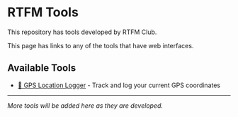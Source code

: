 # RTFM Tools

This repository has tools developed by RTFM Club. 

This page has links to any of the tools that have web interfaces.

## Available Tools

- [📍 GPS Location Logger](location-logger/) - Track and log your current GPS coordinates

---

*More tools will be added here as they are developed.*
